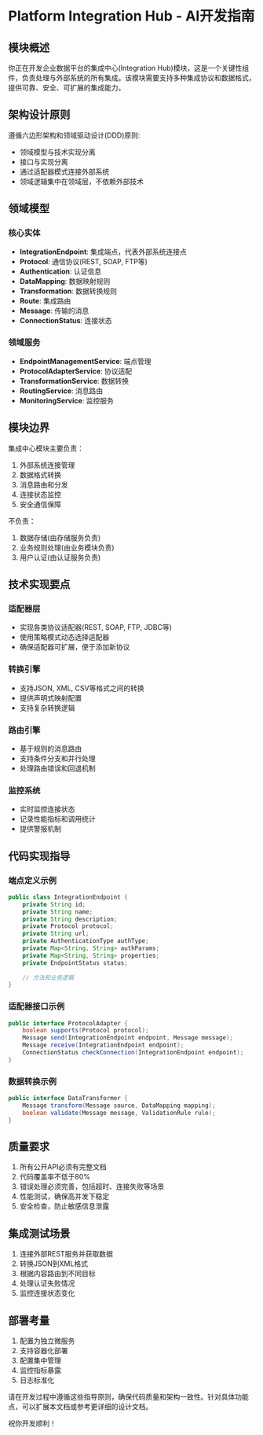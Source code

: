 # Platform Integration Hub - AI开发指南

## 模块概述
你正在开发企业数据平台的集成中心(Integration Hub)模块，这是一个关键性组件，负责处理与外部系统的所有集成。该模块需要支持多种集成协议和数据格式，提供可靠、安全、可扩展的集成能力。

## 架构设计原则
遵循六边形架构和领域驱动设计(DDD)原则:
- 领域模型与技术实现分离
- 接口与实现分离
- 通过适配器模式连接外部系统
- 领域逻辑集中在领域层，不依赖外部技术

## 领域模型

### 核心实体
- **IntegrationEndpoint**: 集成端点，代表外部系统连接点
- **Protocol**: 通信协议(REST, SOAP, FTP等)
- **Authentication**: 认证信息
- **DataMapping**: 数据映射规则
- **Transformation**: 数据转换规则
- **Route**: 集成路由
- **Message**: 传输的消息
- **ConnectionStatus**: 连接状态

### 领域服务
- **EndpointManagementService**: 端点管理
- **ProtocolAdapterService**: 协议适配
- **TransformationService**: 数据转换
- **RoutingService**: 消息路由
- **MonitoringService**: 监控服务

## 模块边界
集成中心模块主要负责：
1. 外部系统连接管理
2. 数据格式转换
3. 消息路由和分发
4. 连接状态监控
5. 安全通信保障

不负责：
1. 数据存储(由存储服务负责)
2. 业务规则处理(由业务模块负责)
3. 用户认证(由认证服务负责)

## 技术实现要点

### 适配器层
- 实现各类协议适配器(REST, SOAP, FTP, JDBC等)
- 使用策略模式动态选择适配器
- 确保适配器可扩展，便于添加新协议

### 转换引擎
- 支持JSON, XML, CSV等格式之间的转换
- 提供声明式映射配置
- 支持复杂转换逻辑

### 路由引擎
- 基于规则的消息路由
- 支持条件分支和并行处理
- 处理路由错误和回退机制

### 监控系统
- 实时监控连接状态
- 记录性能指标和调用统计
- 提供警报机制

## 代码实现指导

### 端点定义示例
```java
public class IntegrationEndpoint {
    private String id;
    private String name;
    private String description;
    private Protocol protocol;
    private String url;
    private AuthenticationType authType;
    private Map<String, String> authParams;
    private Map<String, String> properties;
    private EndpointStatus status;
    
    // 方法和业务逻辑
}
```

### 适配器接口示例
```java
public interface ProtocolAdapter {
    boolean supports(Protocol protocol);
    Message send(IntegrationEndpoint endpoint, Message message);
    Message receive(IntegrationEndpoint endpoint);
    ConnectionStatus checkConnection(IntegrationEndpoint endpoint);
}
```

### 数据转换示例
```java
public interface DataTransformer {
    Message transform(Message source, DataMapping mapping);
    boolean validate(Message message, ValidationRule rule);
}
```

## 质量要求
1. 所有公开API必须有完整文档
2. 代码覆盖率不低于80%
3. 错误处理必须完善，包括超时、连接失败等场景
4. 性能测试，确保高并发下稳定
5. 安全检查，防止敏感信息泄露

## 集成测试场景
1. 连接外部REST服务并获取数据
2. 转换JSON到XML格式
3. 根据内容路由到不同目标
4. 处理认证失败情况
5. 监控连接状态变化

## 部署考量
1. 配置为独立微服务
2. 支持容器化部署
3. 配置集中管理
4. 监控指标暴露
5. 日志标准化

请在开发过程中遵循这些指导原则，确保代码质量和架构一致性。针对具体功能点，可以扩展本文档或参考更详细的设计文档。

祝你开发顺利！
